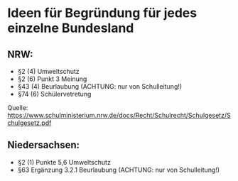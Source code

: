 # Ideen für Begründung für jedes einzelne Bundesland

## NRW:

- §2 (4)            Umweltschutz
- §2 (6) Punkt 3    Meinung
- §43 (4)           Beurlaubung (ACHTUNG: nur von Schulleitung!)
- §74 (6)           Schülervetretung

Quelle: https://www.schulministerium.nrw.de/docs/Recht/Schulrecht/Schulgesetz/Schulgesetz.pdf

## Niedersachsen:

- §2 (1) Punkte 5,6 Umweltschutz
- §63 Ergänzung 3.2.1 Beurlaubung (ACHTUNG: nur von Schulleitung!)
